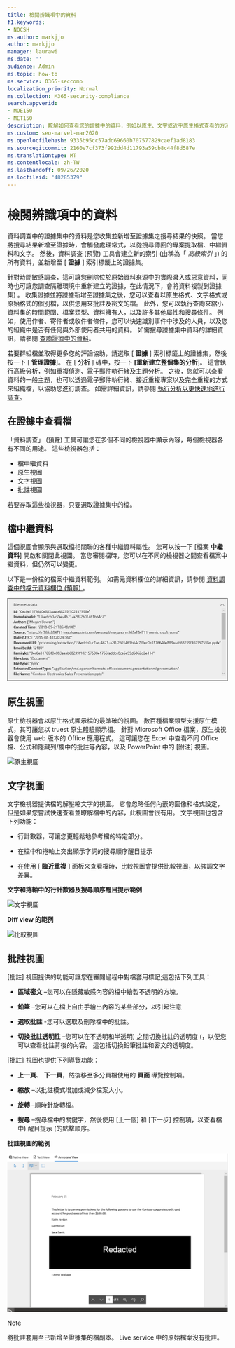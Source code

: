 ```yaml
---
title: 檢閱辨識項中的資料
f1.keywords:
- NOCSH
ms.author: markjjo
author: markjjo
manager: laurawi
ms.date: ''
audience: Admin
ms.topic: how-to
ms.service: O365-seccomp
localization_priority: Normal
ms.collection: M365-security-compliance
search.appverid:
- MOE150
- MET150
description: 瞭解如何查看您的證據中的資料，例如以原生、文字或近乎原生格式查看的方法。
ms.custom: seo-marvel-mar2020
ms.openlocfilehash: 9335b95cc57add69660b707577829caef1ad8183
ms.sourcegitcommit: 2160e7cf373f992dd4d11793a59cb8c44f8d587e
ms.translationtype: MT
ms.contentlocale: zh-TW
ms.lasthandoff: 09/26/2020
ms.locfileid: "48285379"
---
```

# <a name="review-the-data-in-evidence"></a>檢閱辨識項中的資料

資料調查中的證據集中的資料是您收集並新增至證據集之搜尋結果的快照。 當您將搜尋結果新增至證據時，會觸發處理常式，以從搜尋傳回的專案提取檔、中繼資料和文字。 然後，資料調查 (預覽) 工具會建立新的索引 (由稱為「 *高級索引* 」) 的所有資料，並新增至 [ **證據** ] 索引標籤上的證據集。 

針對時間敏感調查，這可讓您刪除位於原始資料來源中的實際濺入或惡意資料，同時也可讓您調查隔離環境中重新建立的證據，在此情況下，會將資料複製到證據集) 。 收集證據並將證據新增至證據集之後，您可以查看以原生格式、文字格式或原始格式的個別檔，以供您用來批註及密文的檔。 此外，您可以執行查詢來縮小資料集的時間範圍、檔案類型、資料擁有人，以及許多其他屬性和搜尋條件。 例如，使用作者、寄件者或收件者條件，您可以快速識別事件中涉及的人員，以及您的組織中是否有任何與外部使用者共用的資料。 如需搜尋證據集中資料的詳細資訊，請參閱 [查詢證據中的資料](evidence-query.md)。

若要群組檔並取得更多您的評論協助，請選取 [ **證據** ] 索引標籤上的證據集，然後按一下 [ **管理證據**]。 在 [ **分析** ] 磚中，按一下 **[重新建立整個集的分析**]。 這會執行高級分析，例如重複偵測、電子郵件執行緒及主題分析。 之後，您就可以查看資料的一般主題，也可以透過電子郵件執行緒、接近重複專案以及完全重複的方式來組織檔，以協助您進行調查。 如需詳細資訊，請參閱 [執行分析以更快速地進行調查](run-analytics-to-investigate-faster.md)。

## <a name="view-documents-in-evidence"></a>在證據中查看檔

「資料調查」 (預覽) 工具可讓您在多個不同的檢視器中顯示內容，每個檢視器各有不同的用途。 這些檢視器包括：

- 檔中繼資料
- 原生視圖
- 文字視圖
- 批註視圖

若要存取這些檢視器，只要選取證據集中的檔。

## <a name="file-metadata"></a>檔中繼資料

這個視圖會顯示與選取檔相關聯的各種中繼資料屬性。 您可以按一下 [檔案 **中繼資料**] 開啟和關閉此視圖。 當您審閱檔時，您可以在不同的檢視器之間查看檔案中繼資料，但仍然可以變更。

以下是一份檔的檔案中繼資料範例。 如需元資料欄位的詳細資訊，請參閱 [資料調查中的檔元資料欄位 (預覽) ](document-metadata-fields.md)。

![檔中繼資料面板](../media/Reviewimage2.png)

## <a name="native-view"></a>原生視圖

原生檢視器會以原生格式顯示檔的最準確的視圖。 數百種檔案類型支援原生模式，其可讓您以 truest 原生體驗顯示檔。 針對 Microsoft Office 檔案，原生檢視器會使用 web 版本的 Office 應用程式。 這可讓您在 Excel 中查看不同 Office 檔、公式和隱藏列/欄中的批註等內容，以及 PowerPoint 中的 [附注] 視圖。

![原生視圖
](../media/Reviewimage3.png)

## <a name="text-view"></a>文字視圖

文字檢視器提供檔的解壓縮文字的視圖。 它會忽略任何內嵌的圖像和格式設定，但是如果您嘗試快速查看並瞭解檔中的內容，此視圖會很有用。 文字視圖也包含下列功能：

  - 行計數器，可讓您更輕鬆地參考檔的特定部分。

  - 在檔中和捲軸上突出顯示字詞的搜尋順序醒目提示

  - 在使用 [ **臨近重複** ] 面板來查看檔時，比較視圖會提供比較視圖，以強調文字差異。

**文字和捲軸中的行計數器及搜尋順序醒目提示範例**

![文字視圖
](../media/Reviewimage4.png)

**Diff view 的範例**

![比較視圖
](../media/Reviewimage5.png)

## <a name="annotate-view"></a>批註視圖

[批註] 視圖提供的功能可讓您在審閱過程中對檔套用標記;這包括下列工具：

  - **區域密文** –您可以在隱藏敏感內容的檔中繪製不透明的方塊。

  - **鉛筆** –您可以在檔上自由手繪出內容的某些部分，以引起注意

  - **選取批註** -您可以選取及刪除檔中的批註。

  - **切換批註透明性** –您可以在不透明和半透明) 之間切換批註的透明度 (，以便您可以查看批註背後的內容。 這包括切換鉛筆批註和密文的透明度。

[批註] 視圖也提供下列導覽功能：

  - **上一頁**、 **下一頁**，然後移至多分頁檔使用的 **頁面** 導覽控制項。

  - **縮放** –以批註模式增加或減少檔案大小。

  - **旋轉** –順時針旋轉檔。

  - **搜尋** –搜尋檔中的關鍵字，然後使用 [上一個] 和 [下一步] 控制項，以查看檔中) 醒目提示 (的點擊順序。

**批註視圖的範例**

![批註視圖](../media/Reviewimage1.png)

> [!NOTE]
> 將批註套用至已新增至證據集的檔副本。 Live service 中的原始檔案沒有批註。
